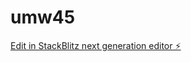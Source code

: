 # umw45

[Edit in StackBlitz next generation editor ⚡️](https://stackblitz.com/~/github.com/martinsantos/umw45)